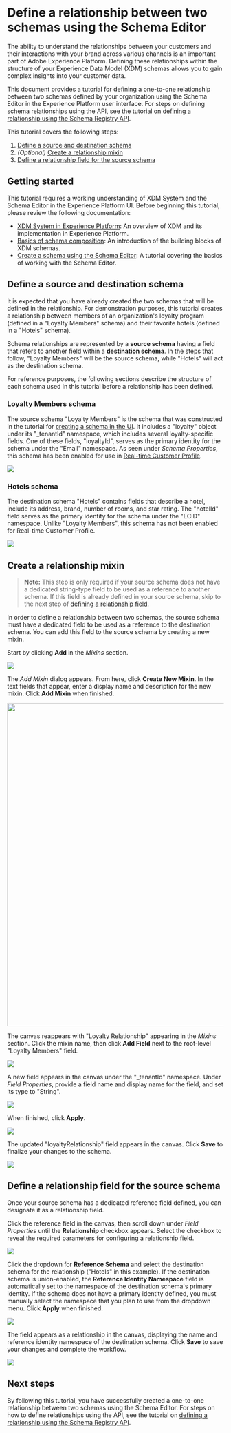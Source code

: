# Define a relationship between two schemas using the Schema Editor

The ability to understand the relationships between your customers and their interactions with your brand across various channels is an important part of Adobe Experience Platform. Defining these relationships within the structure of your Experience Data Model (XDM) schemas allows you to gain complex insights into your customer data.

This document provides a tutorial for defining a one-to-one relationship between two schemas defined by your organization using the Schema Editor in the Experience Platform user interface. For steps on defining schema relationships using the API, see the tutorial on [defining a relationship using the Schema Registry API](../schema_registry_api_tutorial/relationship_descriptor_tutorial.md).

This tutorial covers the following steps:

1. [Define a source and destination schema](#define-a-source-and-destination-schema)
1. _(Optional)_ [Create a relationship mixin](#create-a-relationship-mixin)
1. [Define a relationship field for the source schema](#define-a-relationship-field-for-the-source-schema)

## Getting started

This tutorial requires a working understanding of XDM System and the Schema Editor in the Experience Platform UI. Before beginning this tutorial, please review the following documentation:

* [XDM System in Experience Platform](../../technical_overview/schema_registry/xdm_system/xdm_system_in_experience_platform.md): An overview of XDM and its implementation in Experience Platform.
* [Basics of schema composition](../../technical_overview/schema_registry/schema_composition/schema_composition.md): An introduction of the building blocks of XDM schemas.
* [Create a schema using the Schema Editor](schema_editor_tutorial.md): A tutorial covering the basics of working with the Schema Editor.

## Define a source and destination schema

It is expected that you have already created the two schemas that will be defined in the relationship. For demonstration purposes, this tutorial creates a relationship between members of an organization's loyalty program (defined in a "Loyalty Members" schema) and their favorite hotels (defined in a "Hotels" schema).

Schema relationships are represented by a **source schema** having a field that refers to another field within a **destination schema**. In the steps that follow, "Loyalty Members" will be the source schema, while "Hotels" will act as the destination schema.

For reference purposes, the following sections describe the structure of each schema used in this tutorial before a relationship has been defined.

### Loyalty Members schema

The source schema "Loyalty Members" is the schema that was constructed in the tutorial for [creating a schema in the UI](schema_editor_tutorial.md). It includes a "loyalty" object under its "\_tenantId" namespace, which includes several loyalty-specific fields. One of these fields, "loyaltyId", serves as the primary identity for the schema under the "Email" namespace. As seen under _Schema Properties_, this schema has been enabled for use in [Real-time Customer Profile](../../technical_overview/unified_profile_architectural_overview/unified_profile_architectural_overview.md).

![](images/loyalty-members.png)

### Hotels schema

The destination schema "Hotels" contains fields that describe a hotel, include its address, brand, number of rooms, and star rating. The "hotelId" field serves as the primary identity for the schema under the "ECID" namespace. Unlike "Loyalty Members", this schema has not been enabled for Real-time Customer Profile.

![](images/hotels.png)

## Create a relationship mixin

> **Note:** This step is only required if your source schema does not have a dedicated string-type field to be used as a reference to another schema. If this field is already defined in your source schema, skip to the next step of [defining a relationship field](#define-a-relationship-field-for-the-source-schema).

In order to define a relationship between two schemas, the source schema must have a dedicated field to be used as a reference to the destination schema. You can add this field to the source schema by creating a new mixin.

Start by clicking **Add** in the _Mixins_ section.

![](images/loyalty-add-mixin.png)

The _Add Mixin_ dialog appears. From here, click **Create New Mixin**. In the text fields that appear, enter a display name and description for the new mixin. Click **Add Mixin** when finished.

<img src="images/loyalty-create-new-mixin.png" width=750><br>

The canvas reappears with "Loyalty Relationship" appearing in the _Mixins_ section. Click the mixin name, then click **Add Field** next to the root-level "Loyalty Members" field.

![](images/loyalty-add-field.png)

A new field appears in the canvas under the "\_tenantId" namespace. Under _Field Properties_, provide a field name and display name for the field, and set its type to "String".

![](images/relationship-field-details.png)

When finished, click **Apply**.

![](images/relationship-field-apply.png)

The updated "loyaltyRelationship" field appears in the canvas. Click **Save** to finalize your changes to the schema.

![](images/relationship-field-save.png)

## Define a relationship field for the source schema

Once your source schema has a dedicated reference field defined, you can designate it as a relationship field.

Click the reference field in the canvas, then scroll down under _Field Properties_ until the **Relationship** checkbox appears. Select the checkbox to reveal the required parameters for configuring a relationship field.

![](images/relationship-checkbox.png)

Click the dropdown for **Reference Schema** and select the destination schema for the relationship ("Hotels" in this example). If the destination schema is union-enabled, the **Reference Identity Namespace** field is automatically set to the namespace of the destination schema's primary identity. If the schema does not have a primary identity defined, you must manually select the namespace that you plan to use from the dropdown menu. Click **Apply** when finished.

![](images/reference-schema-id-namespace.png)

The field appears as a relationship in the canvas, displaying the name and reference identity namespace of the destination schema. Click **Save** to save your changes and complete the workflow.

![](images/relationship-save.png)

## Next steps

By following this tutorial, you have successfully created a one-to-one relationship between two schemas using the Schema Editor. For steps on how to define relationships using the API, see the tutorial on [defining a relationship using the Schema Registry API](../schema_registry_api_tutorial/relationship_descriptor_tutorial.md).